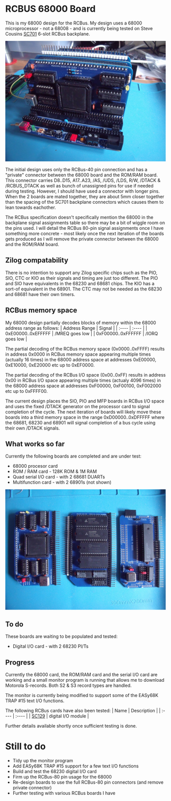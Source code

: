 # RCBUS 68000 Board

This is my 68000 design for the RCBus. My design uses a 68000 microprocessor - not a 68008 - and is currently being tested on Steve Cousins [SC701](https://smallcomputercentral.com/rcbus/sc700-series/sc701-rcbus-backplane/) 6-slot RCBus backplane.

![](./images/RCBus68000.JPG)

The initial design uses only the RCBus-40 pin connection and has a "private" connector between the 68000 board and the ROM/RAM board. This connector carries D8..D15, A17..A23, /AS, /UDS, /LDS, R/W, /DTACK & /RCBUS_DTACK as well as bunch of unassigned pins for use if needed during testing. However, I should have used a connector with longer pins. When the 2 boards are mated together, they are about 5mm closer together than the spacing of the SC701 backplane connectors which causes them to lean towards eachother.

The RCBus specification doesn't specifically mention the 68000 in the backplane signal assignments table so there may be a bit of wiggle room on the pins used. I will detail the RCBus 80-pin signal assignments once I have something more concrete - most likely once the next iteration of the boards gets produced as I will remove the private connector between the 68000 and the ROM/RAM board.

## Zilog compatability
There is no intention to support any Zilog specific chips such as the PIO, SIO, CTC or KIO as their signals and timing are just too different. The PIO and SIO have equivalents in the 68230 and 68681 chips. The KIO has a sort-of equivalent in the 68901. The CTC may not be needed as the 68230 and 68681 have their own timers.

## RCBus memory space

My 68000 design partially decodes blocks of memory within the 68000 address range as follows:
| Address Range | Signal |
| :---- | :---- |
| 0xE00000..0xEFFFFF | /MREQ goes low |
| 0xF00000..0xFFFFFF | /IORQ goes low |

The partial decoding of the RCBus memory space (0x0000..0xFFFF) results in address 0x0000 in RCBus memory space appearing multiple times (actually 16 times) in the 68000 address space at addresses 0xE00000, 0xE10000, 0xE20000 etc up to 0xEF0000.
  
The partial decoding of the RCBus I/O space (0x00..0xFF) results in address 0x00 in RCBus I/O space appearing multiple times (actualy 4096 times) in the 68000 address space at addresses 0xF00000, 0xF00100, 0xF002000 etc up to 0xFFFF00.

The current design places the SIO, PIO and MFP boards in RCBus I/O space and uses the fixed /DTACK generator on the processor card to signal completion of the cycle. The next iteration of boards will likely move these boards into a third memory space in the range 0xD00000..0xDFFFFF where the 68681, 68230 and 68901 will signal completion of a bus cycle using their own /DTACK signals.

## What works so far
Currently the following boards are completed and are under test:
* 68000 procesor card
* ROM / RAM card - 128K ROM & 1M RAM
* Quad serial I/O card - with 2 68681 DUARTs
* Multifunction card - with 2 68901s (not shown)

![](./images/RCBusBoards.JPG)

## To do
These boards are waiting to be populated and tested:
* Digital I/O card - with 2 68230 PI/Ts

## Progress
Currently the 68000 card, the ROM/RAM card and the serial I/O card are working and a small monitor program is running that allows me to download Motorola S-records. Both S2 & S3 record types are handled.

The monitor is currently being modified to support some of the EASy68K TRAP #15 text I/O functions.

The following RCBus cards have also been tested:
| Name | Description |
| :---- | :---- |
| [SC129](https://smallcomputercentral.com/rcbus/sc100-series/sc129-digital-i-o-rc2014/) | digital I/O module |

Further details available shortly once sufficient testing is done.

# Still to do
* Tidy up the monitor program
* Add EASy68K TRAP #15 support for a few text I/O functions
* Build and test the 68230 digital I/O card
* Firm up the RCBus-80 pin usage for the 68000
* Re-design boards to use the full RCBus-80 pin connectors (and remove private connector)
* Further testing with various RCBus boards I have
